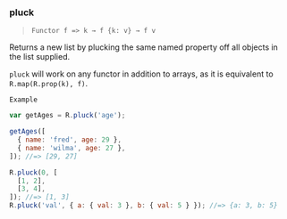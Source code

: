 ### pluck

> `Functor f => k → f {k: v} → f v`

Returns a new list by plucking the same named property off all objects in the list supplied.

`pluck` will work on any functor in addition to arrays, as it is equivalent to `R.map(R.prop(k), f)`.

`Example`

```js
var getAges = R.pluck('age');

getAges([
  { name: 'fred', age: 29 },
  { name: 'wilma', age: 27 },
]); //=> [29, 27]

R.pluck(0, [
  [1, 2],
  [3, 4],
]); //=> [1, 3]
R.pluck('val', { a: { val: 3 }, b: { val: 5 } }); //=> {a: 3, b: 5}
```
